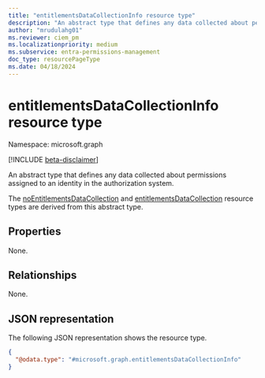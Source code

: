 ```yaml
---
title: "entitlementsDataCollectionInfo resource type"
description: "An abstract type that defines any data collected about permissions assigned to an identity in the authorization system."
author: "mrudulahg01"
ms.reviewer: ciem_pm
ms.localizationpriority: medium
ms.subservice: entra-permissions-management
doc_type: resourcePageType
ms.date: 04/18/2024
---
```


# entitlementsDataCollectionInfo resource type

Namespace: microsoft.graph

[!INCLUDE [beta-disclaimer](../../includes/beta-disclaimer.md)]

An abstract type that defines any data collected about permissions assigned to an identity in the authorization system.

The [noEntitlementsDataCollection](../resources/noentitlementsdatacollection.md) and [entitlementsDataCollection](../resources/entitlementsdatacollection.md)  resource types are derived from this abstract type.

## Properties
None.

## Relationships
None.

## JSON representation
The following JSON representation shows the resource type.
<!-- {
  "blockType": "resource",
  "@odata.type": "microsoft.graph.entitlementsDataCollectionInfo"
}
-->
``` json
{
  "@odata.type": "#microsoft.graph.entitlementsDataCollectionInfo"
}
```

